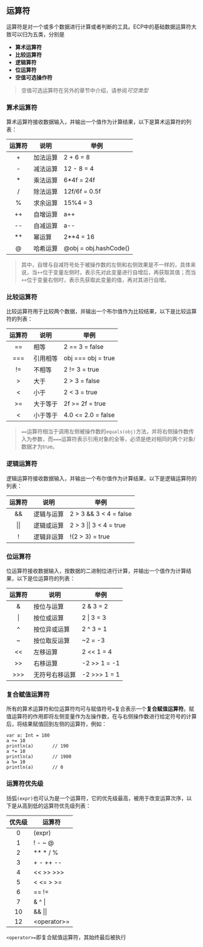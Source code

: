 ## 运算符

运算符是对一个或多个数据进行计算或者判断的工具。ECP中的基础数据运算符大致可以归为五类，分别是

- **算术运算符**
- **比较运算符**
- **逻辑算符**
- **位运算符**
- **空值可选操作符**

> 空值可选运算符在另外的章节中介绍，请参阅*可空类型*

### 算术运算符

算术运算符接收数据输入，并输出一个值作为计算结果，以下是算术运算符的列表：

| 运算符 | 说明   | 举例                    |
|:---:|------|-----------------------|
|  +  | 加法运算 | 2 + 6 = 8             |
|  -  | 减法运算 | 12 - 8 = 4            |
|  *  | 乘法运算 | 6*4f = 24f            |
|  /  | 除法运算 | 12f/6f = 0.5f         |
|  %  | 求余运算 | 15%4 = 3              |
| ++  | 自增运算 | a++                   |
| --  | 自减运算 | a--                   |
| **  | 幂运算  | 2**4 = 16             |
|  @  | 哈希运算 | @obj = obj.hashCode() |

> 其中，自增与自减符号处于被操作数的左侧和右侧效果是不一样的，具体来说，当`++`位于变量左侧时，表示先对此变量进行自增后，再获取其值；而当`++`位于变量右侧时，表示先获取此变量的值，再对其进行自增。

### 比较运算符

比较运算符用于比较两个数据，并输出一个布尔值作为比较结果，以下是比较运算符的列表：

| 运算符 | 说明   | 举例                 |
|:---:|------|--------------------|
| ==  | 相等   | 2 == 3 = false     |
| === | 引用相等 | obj === obj = true |
| !=  | 不相等  | 2 != 3 = true      |
| \>  | 大于   | 2 > 3 = false      |
|  <  | 小于   | 2 < 3 = true       |
| \>= | 大于等于 | 2f >= 2f = true    |
|  <  | 小于等于 | 4.0 <= 2.0 = false |

> `==`运算符相当于调用左侧被操作数的`equals(obj)`方法，并将右侧操作数传入为参数，而`===`运算符表示引用对象的全等，必须是绝对相同的两个对象/数据才为true。

### 逻辑运算符

逻辑运算符接收数据输入，并输出一个布尔值作为计算结果，以下是逻辑运算符的列表：

| 运算符  | 说明    | 举例                      |
|:----:|-------|-------------------------|
|  &&  | 逻辑与运算 | 2 > 3 && 3 < 4 = false  |
| \|\| | 逻辑或运算 | 2 > 3 \|\| 3 < 4 = true |
|  !   | 逻辑非运算 | !(2 > 3) = true         |

### 位运算符

位运算符接收数据输入，按数据的二进制位进行计算，并输出一个值作为计算结果，以下是位运算符的列表：

|  运算符   | 说明      | 举例           |
|:------:|---------|--------------|
|   &    | 按位与运算   | 2 & 3 = 2    |
|   \|   | 按位或运算   | 2 \| 3 = 3   |
|   ^    | 按位异或运算  | 2 ^ 3 = 1    |
|   ~    | 按位取反运算  | ~2 = -3      |
|   <<   | 左移运算    | 2 << 1 = 4   |
|  \>\>  | 右移运算    | -2 >> 1 = -1 |
| \>\>\> | 无符号右移运算 | -2 >>> 1 = 1 |

### 复合赋值运算符

所有的算术运算符和位运算符均可与赋值符号`=`复合表示一个**复合赋值运算符**。赋值运算符的作用即将左侧变量作为左操作数，在与右侧操作数进行给定符号的计算后，将结果赋值回到左侧的运算符，例如：

```ecs
var a: Int = 180
a += 10
println(a)       // 190
a *= 10
println(a)       // 1900
a %= 10
println(a)       // 0
```

### 运算符优先级

括弧`(expr)`也可认为是一个运算符，它的优先级最高，被用于改变运算次序，以下是从高到低的运算符优先级列表：

| 优先级 | 运算符              |
|:---:|------------------|
|  0  | (expr)           |
|  1  | ! - ~ @          |
|  2  | ** * / %         |
|  3  | + - ++ --        |
|  4  | \<\< \>\> \>\>\> |
|  5  | \< \<= \> \>=    |
|  6  | == !=            |
|  7  | & ^ \|           |
| 10  | && \|\|          |
| 12  | \<operator>=     |

`<operator>=`即复合赋值运算符，其始终最后被执行
